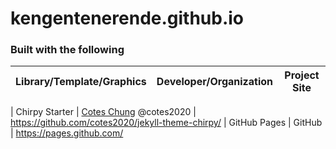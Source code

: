 # kengentenerende.github.io 

### Built with the following

| Library/Template/Graphics | Developer/Organization | Project Site |
-|-|-|

| Chirpy Starter | [Cotes Chung](https://github.com/cotes2020) @cotes2020 | https://github.com/cotes2020/jekyll-theme-chirpy/
| GitHub Pages | GitHub | https://pages.github.com/

